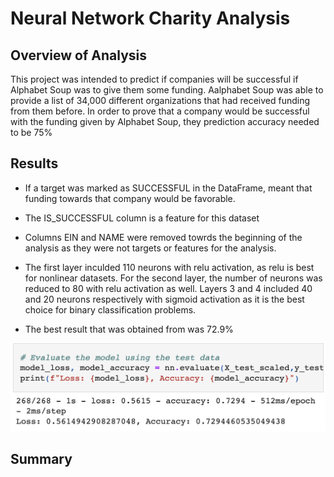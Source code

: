 # Neural Network Charity Analysis

## Overview of Analysis

This project was intended to predict if companies will be successful if Alphabet Soup was to give them some funding. Aalphabet Soup was able to provide a list of 34,000 different organizations that had received funding from them before. In order to prove that a company would be successful with the funding given by Alphabet Soup, they prediction accuracy needed to be 75%

## Results

* If a target was marked as SUCCESSFUL in the DataFrame, meant that funding towards that company would be favorable.

* The IS_SUCCESSFUL column is a feature for this dataset

* Columns EIN and NAME were removed towrds the beginning of the analysis as they were not targets or features for the analysis.

* The first layer inculded 110 neurons with relu activation, as relu is best for nonlinear datasets. For the second layer, the number of neurons was reduced to 80 with relu activation as well. Layers 3 and 4 included 40 and 20 neurons respectively with sigmoid activation as it is the best choice for binary classification problems. 

* The best result that was obtained from was 72.9%

![Alt text](https://github.com/dntalx/Neural_Network_Charity_Analysis/blob/main/Resources/Screen%20Shot%202022-11-02%20at%2010.41.27%20PM.png)

## Summary
